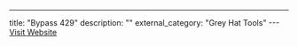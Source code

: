 ---
title: "Bypass 429"
description: ""
external_category: "Grey Hat Tools"
---[Visit Website](https://github.com/daffainfo/AllAboutBugBounty/blob/master/Bypass/Bypass%20429.md)

